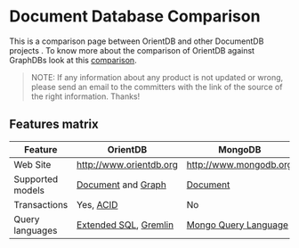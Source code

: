 # Document Database Comparison

This is a comparison page between OrientDB and other DocumentDB projects . To know more about the comparison of OrientDB against GraphDBs look at this [comparison](GraphDB-Comparison.md).

>NOTE: If any information about any product is not updated or wrong, please send an email to the committers with the link of the source of the right information. Thanks!

## Features matrix

|Feature|OrientDB|MongoDB|CouchDB|
|-------|--------|-------|-------|
|Web Site|http://www.orientdb.org|http://www.mongodb.org|http://www.couchdb.org|
|Supported models|[Document](http://en.wikipedia.org/wiki/Document-oriented_database) and [Graph](http://en.wikipedia.org/wiki/Graph_database)|[Document](http://en.wikipedia.org/wiki/Document-oriented_database)|[Document](http://en.wikipedia.org/wiki/Document-oriented_database)|
|Transactions|Yes, [ACID](http://en.wikipedia.org/wiki/ACID)|No|Yes, [ACID](http://en.wikipedia.org/wiki/ACID)|
|Query languages|[Extended SQL](SQL.md), [Gremlin](https://github.com/tinkerpop/gremlin/wiki)|[Mongo Query Language](http://www.mongodb.org/display/DOCS/Querying)</td><td>[Non supported, JS API](http://sitr.us/2009/06/30/database-queries-the-couchdb-way.html)|

